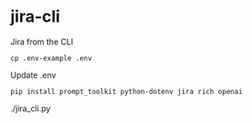 # jira-cli
Jira from the CLI

```
cp .env-example .env
```

Update .env

```
pip install prompt_toolkit python-dotenv jira rich openai
```

./jira_cli.py
